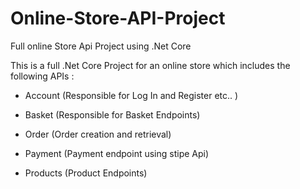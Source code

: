 # Online-Store-API-Project
Full online Store Api Project using .Net Core

This is a full .Net Core Project for an online store which includes the following APIs : 

- Account (Responsible for Log In and Register  etc.. )
 
- Basket (Responsible for Basket Endpoints)

- Order (Order creation and retrieval)

- Payment (Payment endpoint using stipe Api)

- Products (Product Endpoints)
